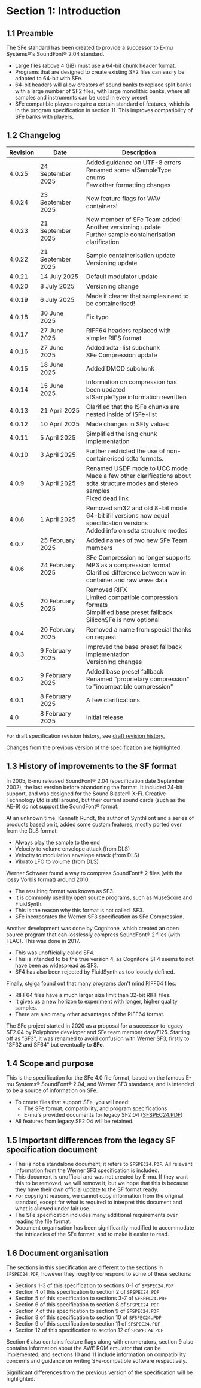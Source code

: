 # Section 1: Introduction

## 1.1 Preamble

The SFe standard has been created to provide a successor to E-mu Systems®'s SoundFont® 2.04 standard.

- Large files (above 4 GiB) must use a 64-bit chunk header format.
- Programs that are designed to create existing SF2 files can easily be adapted to 64-bit with SFe.
- 64-bit headers will allow creators of sound banks to replace split banks with a large number of SF2 files, with large monolithic banks, where all samples and instruments can be used in every preset.
- SFe compatible players require a certain standard of features, which is in the program specification in section 11. This improves compatibility of SFe banks with players.

## 1.2 Changelog

| Revision | Date              | Description                                                                                                                           |
|----------|-------------------|---------------------------------------------------------------------------------------------------------------------------------------|
| 4.0.25   | 24 September 2025 | Added guidance on UTF-8 errors <br> Renamed some sfSampleType enums <br> Few other formatting changes                                 |
| 4.0.24   | 23 September 2025 | New feature flags for WAV containers!                                                                                                 |
| 4.0.23   | 21 September 2025 | New member of SFe Team added! <br> Another versioning update <br> Further sample containerisation clarification                       | 
| 4.0.22   | 21 September 2025 | Sample containerisation update <br> Versioning update                                                                                 |
| 4.0.21   | 14 July 2025      | Default modulator update                                                                                                              |
| 4.0.20   | 8 July 2025       | Versioning change                                                                                                                     |
| 4.0.19   | 6 July 2025       | Made it clearer that samples need to be containerised!                                                                                |
| 4.0.18   | 30 June 2025      | Fix typo                                                                                                                              |
| 4.0.17   | 27 June 2025      | RIFF64 headers replaced with simpler RIFS format                                                                                      | 
| 4.0.16   | 27 June 2025      | Added xdta-list subchunk <br> SFe Compression update                                                                                  |
| 4.0.15   | 18 June 2025      | Added DMOD subchunk                                                                                                                   |
| 4.0.14   | 15 June 2025      | Information on compression has been updated <br> sfSampleType information rewritten                                                   |
| 4.0.13   | 21 April 2025     | Clarified that the ISFe chunks are nested inside of ISFe-list                                                                         |
| 4.0.12   | 10 April 2025     | Made changes in SFty values                                                                                                           |
| 4.0.11   | 5 April 2025      | Simplified the isng chunk implementation                                                                                              |
| 4.0.10   | 3 April 2025      | Further restricted the use of non-containerised sdta formats.                                                                         |
| 4.0.9    | 3 April 2025      | Renamed USDP mode to UCC mode <br> Made a few other clarifications about sdta structure modes and stereo samples <br> Fixed dead link |
| 4.0.8    | 1 April 2025      | Removed sm32 and old 8-bit mode <br> 64-bit ifil versions now equal specification versions <br> Added info on sdta structure modes    |
| 4.0.7    | 25 February 2025  | Added names of two new SFe Team members                                                                                               |
| 4.0.6    | 24 February 2025  | SFe Compression no longer supports MP3 as a compression format <br> Clarified difference between wav in container and raw wave data   |
| 4.0.5    | 20 February 2025  | Removed RIFX <br> Limited compatible compression formats <br> Simplified base preset fallback <br> SiliconSFe is now optional         |
| 4.0.4    | 20 February 2025  | Removed a name from special thanks on request                                                                                         |
| 4.0.3    | 9 February 2025   | Improved the base preset fallback implementation <br> Versioning changes                                                              |
| 4.0.2    | 9 February 2025   | Added base preset fallback <br> Renamed "proprietary compression" to "incompatible compression"                                       |
| 4.0.1    | 8 February 2025   | A few clarifications                                                                                                                  |
| 4.0      | 8 February 2025   | Initial release                                                                                                                       |

For draft specification revision history, see [draft revision history.](../draft-revision-history.md)

Changes from the previous version of the specification are highlighted.

## 1.3 History of improvements to the SF format

In 2005, E-mu released SoundFont® 2.04 (specification date September 2002), the last version before abandoning the format. It included 24-bit support, and was designed for the Sound Blaster® X-Fi. Creative Technology Ltd is still around, but their current sound cards (such as the AE-9) do not support the SoundFont® format.

At an unknown time, Kenneth Rundt, the author of SynthFont and a series of products based on it, added some custom features, mostly ported over from the DLS format:

- Always play the sample to the end
- Velocity to volume envelope attack (from DLS)
- Velocity to modulation envelope attack (from DLS)
- Vibrato LFO to volume (from DLS)

Werner Schweer found a way to compress SoundFont® 2 files (with the lossy Vorbis format) around 2010.

- The resulting format was known as SF3.
- It is commonly used by open source programs, such as MuseScore and FluidSynth.
- This is the reason why this format is not called .SF3.
- SFe incorporates the Werner SF3 specification as SFe Compression.

Another development was done by Cognitone, which created an open source program that can losslessly compress SoundFont® 2 files (with FLAC). This was done in 2017.

- This was unofficially called SF4.
- This is intended to be the true version 4, as Cognitone SF4 seems to not have been as widespread as SF3.
- SF4 has also been rejected by FluidSynth as too loosely defined.

Finally, stgiga found out that many programs don't mind RIFF64 files.

- RIFF64 files have a much larger size limit than 32-bit RIFF files.
- It gives us a new horizon to experiment with longer, higher quality samples.
- There are also many other advantages of the RIFF64 format.

The SFe project started in 2020 as a proposal for a successor to legacy SF2.04 by Polyphone developer and SFe team member davy7125. Starting off as "SF3", it was renamed to avoid confusion with Werner SF3, firstly to "SF32 and SF64" but eventually to **SFe**.

## 1.4 Scope and purpose

This is the specification for the SFe 4.0 file format, based on the famous E-mu Systems® SoundFont® 2.04, and Werner SF3 standards, and is intended to be a source of information on SFe.

- To create files that support SFe, you will need:
    - The SFe format, compatibility, and program specifications
    - E-mu's provided documents for legacy SF2.04 ([SFSPEC24.PDF](https://raw.githubusercontent.com/davy7125/soundfont-standard-v3/117539e5dc2d35d7a6273ba7bc319e7d1e1c9a67/sfspec24.pdf))
- All features from legacy SF2.04 will be retained.

## 1.5 Important differences from the legacy SF specification document

- This is not a standalone document; it refers to `SFSPEC24.PDF`. All relevant information from the Werner SF3 specification is included.
- This document is unofficial and was not created by E-mu. If they want this to be removed, we will remove it, but we hope that this is because they have their own official update to the SF format ready.
- For copyright reasons, we cannot copy information from the original standard, except for what is required to interpret this document and what is allowed under fair use.
- The SFe specification includes many additional requirements over reading the file format.
- Document organisation has been significantly modified to accommodate the intricacies of the SFe format, and to make it easier to read.

## 1.6 Document organisation

The sections in this specification are different to the sections in `SFSPEC24.PDF`, however they roughly correspond to some of these sections:

- Sections 1-3 of this specification to sections 0-1 of `SFSPEC24.PDF`
- Section 4 of this specification to section 2 of `SFSPEC24.PDF`
- Section 5 of this specification to sections 3-7 of `SFSPEC24.PDF`
- Section 6 of this specification to section 8 of `SFSPEC24.PDF`
- Section 7 of this specification to section 9 of `SFSPEC24.PDF`
- Section 8 of this specification to section 10 of `SFSPEC24.PDF`
- Section 9 of this specification to section 11 of `SFSPEC24.PDF`
- Section 12 of this specification to section 12 of `SFSPEC24.PDF`

Section 6 also contains feature flags along with enumerators, section 9 also contains information about the AWE ROM emulator that can be implemented, and sections 10 and 11 include information on compatibility concerns and guidance on writing SFe-compatible software respectively.

Significant differences from the previous version of the specification will be highlighted.